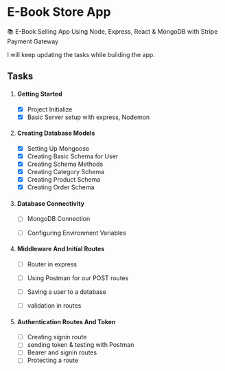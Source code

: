 # E-Book Store App
📚 E-Book Selling App Using Node, Express, React &amp; MongoDB with Stripe Payment Gateway 



I will keep updating the tasks while building the app.

## Tasks

1. #### Getting Started

     - [x] Project Initialize 
     - [x] Basic Server setup with express, Nodemon

2. ####  Creating Database Models

   - [x] Setting Up Mongoose
   - [x] Creating Basic Schema for User
   - [x] Creating Schema Methods
   - [x] Creating Category Schema
   - [x] Creating Product Schema
   - [x] Creating Order Schema
   
3. #### Database Connectivity 

     - [ ] MongoDB Connection

     - [ ] Configuring Environment Variables   

4. #### Middleware And Initial Routes

     - [ ] Router in express
     - [ ] Using Postman for our POST routes
     - [ ] Saving a user to a database
     - [ ] validation in routes

     

5. #### Authentication Routes And Token

     - [ ] Creating signin route
     - [ ] sending token & testing with Postman
     - [ ] Bearer and signin routes
     - [ ] Protecting a route
